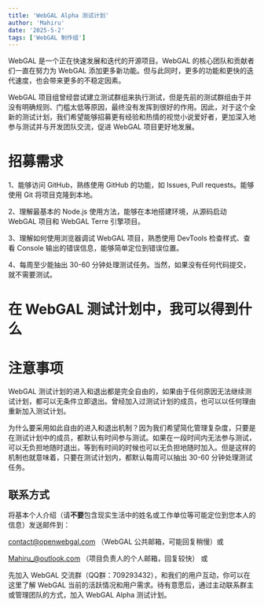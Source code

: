 ```yaml
---
title: 'WebGAL Alpha 测试计划'
author: 'Mahiru'
date: '2025-5-2'
tags: ['WebGAL 制作组']
---
```


WebGAL 是一个正在快速发展和迭代的开源项目。WebGAL 的核心团队和贡献者们一直在努力为 WebGAL 添加更多新功能。但与此同时，更多的功能和更快的迭代速度，也会带来更多的不稳定因素。

WebGAL 项目组曾经尝试建立测试群组来执行测试，但是先前的测试群组由于并没有明确规则、门槛太低等原因，最终没有发挥到很好的作用。因此，对于这个全新的测试计划，我们希望能够招募更有经验和热情的视觉小说爱好者，更加深入地参与测试并与开发团队交流，促进 WebGAL 项目更好地发展。

# 招募需求

1、能够访问 GitHub，熟练使用 GitHub 的功能，如 Issues, Pull requests。能够使用 Git 将项目克隆到本地。

2、理解最基本的 Node.js 使用方法，能够在本地搭建环境，从源码启动 WebGAL 项目和 WebGAL Terre 引擎项目。

3、理解如何使用浏览器调试 WebGAL 项目，熟悉使用 DevTools 检查样式、查看 Console 输出的错误信息，能够简单定位到错误位置。

4、每周至少能抽出 30-60 分钟处理测试任务。当然，如果没有任何代码提交，就不需要测试。

# 在 WebGAL 测试计划中，我可以得到什么

# 注意事项

WebGAL 测试计划的进入和退出都是完全自由的，如果由于任何原因无法继续测试计划，都可以无条件立即退出。曾经加入过测试计划的成员，也可以以任何理由重新加入测试计划。

为什么要采用如此自由的进入和退出机制？因为我们希望简化管理复杂度，只要是在测试计划中的成员，都默认有时间参与测试。如果在一段时间内无法参与测试，可以无负担地随时退出，等到有时间的时候也可以无负担地随时加入。但是这样的机制也就意味着，只要在测试计划内，都默认每周可以抽出 30-60 分钟处理测试任务。

## 联系方式

将基本个人介绍（请**不要**包含现实生活中的姓名或工作单位等可能定位到您本人的信息）发送邮件到：

<contact@openwebgal.com> （WebGAL 公共邮箱，可能回复稍慢）或

<Mahiru_@outlook.com> （项目负责人的个人邮箱，回复较快） 或

先加入 WebGAL 交流群（QQ群：709293432），和我们的用户互动，你可以在这里了解 WebGAL 当前的活跃情况和用户需求。待有意愿后，通过主动联系群主或管理团队的方式，加入 WebGAL Alpha 测试计划。
